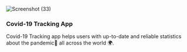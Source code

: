 ![Screenshot (33)](https://github.com/user-attachments/assets/fad36987-f98f-44c2-9180-8c4b99a4d6c4)
<h3>Covid-19 Tracking App</h3>
Covid-19 Tracking app helps users with up-to-date and reliable statistics about the pandemic🤢 all across the world 🌍.
